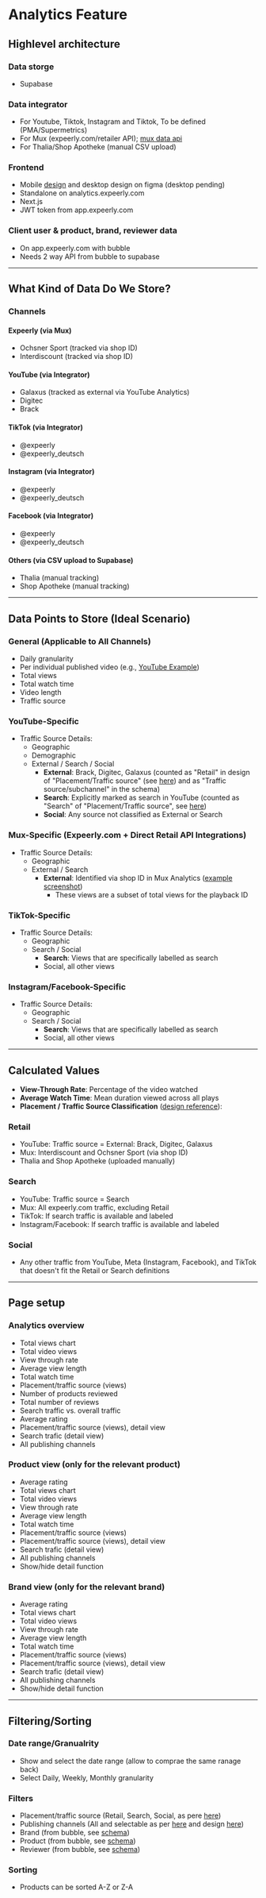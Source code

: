 # Analytics Feature

## Highlevel architecture

### Data storge
- Supabase

### Data integrator
- For Youtube, Tiktok, Instagram and Tiktok, To be defined (PMA/Supermetrics)
- For Mux (expeerly.com/retailer API); [mux data api](https://www.mux.com/docs/api-reference/data/metrics/list-breakdown-values)
- For Thalia/Shop Apotheke (manual CSV upload)

### Frontend
- Mobile [design](https://www.figma.com/design/MU9nzvKpZjcbRV2Wjs5ozC/CompleteApp-PlayerUX?node-id=8266-47332&t=GqC5bw1yqZ5WbYUU-1) and desktop design on figma (desktop pending)
- Standalone on analytics.expeerly.com
- Next.js
- JWT token from app.expeerly.com

### Client user & product, brand, reviewer data
- On app.expeerly.com with bubble
- Needs 2 way API from bubble to supabase

---

## What Kind of Data Do We Store?

### Channels

#### Expeerly (via Mux)
- Ochsner Sport (tracked via shop ID)
- Interdiscount (tracked via shop ID)

#### YouTube (via Integrator)
- Galaxus (tracked as external via YouTube Analytics)
- Digitec
- Brack

#### TikTok (via Integrator)
- @expeerly
- @expeerly_deutsch

#### Instagram (via Integrator)
- @expeerly
- @expeerly_deutsch

#### Facebook (via Integrator)
- @expeerly
- @expeerly_deutsch

#### Others (via CSV upload to Supabase)
- Thalia (manual tracking)
- Shop Apotheke (manual tracking)

---

## Data Points to Store (Ideal Scenario)

### General (Applicable to All Channels)
- Daily granularity
- Per individual published video (e.g., [YouTube Example](https://www.youtube.com/watch?v=7NCmm8FJD08))
- Total views
- Total watch time
- Video length
- Traffic source

### YouTube-Specific
- Traffic Source Details:
  - Geographic
  - Demographic
  - External / Search / Social
    - **External**: Brack, Digitec, Galaxus (counted as "Retail" in design of "Placement/Traffic source"  (see [here](https://jmp.sh/jeZpkbXb)) and as "Traffic source/subchannel" in the schema)
    - **Search**: Explicitly marked as search in YouTube (counted as "Search" of "Placement/Traffic source", see [here](https://jmp.sh/h7eWaXYH))
    - **Social**: Any source not classified as External or Search

### Mux-Specific (Expeerly.com + Direct Retail API Integrations)
- Traffic Source Details:
  - Geographic
  - External / Search
    - **External**: Identified via shop ID in Mux Analytics ([example screenshot](https://jmp.sh/GPxTVYH9))
      - These views are a subset of total views for the playback ID
     
### TikTok-Specific
- Traffic Source Details:
  - Geographic
  - Search / Social
    - **Search**: Views that are specifically labelled as search
    - Social, all other views
   
### Instagram/Facebook-Specific
- Traffic Source Details:
  - Geographic
  - Search / Social
    - **Search**: Views that are specifically labelled as search
    - Social, all other views

---

## Calculated Values

- **View-Through Rate**: Percentage of the video watched
- **Average Watch Time**: Mean duration viewed across all plays
- **Placement / Traffic Source Classification** ([design reference](https://jmp.sh/PZXfK9G0)):

### Retail
- YouTube: Traffic source = External: Brack, Digitec, Galaxus
- Mux: Interdiscount and Ochsner Sport (via shop ID)
- Thalia and Shop Apotheke (uploaded manually)

### Search
- YouTube: Traffic source = Search
- Mux: All expeerly.com traffic, excluding Retail
- TikTok: If search traffic is available and labeled
- Instagram/Facebook: If search traffic is available and labeled

### Social
- Any other traffic from YouTube, Meta (Instagram, Facebook), and TikTok that doesn't fit the Retail or Search definitions

---

## Page setup

### Analytics overview
- Total views chart
- Total video views
- View through rate
- Average view length
- Total watch time
- Placement/traffic source (views)
- Number of products reviewed
- Total number of reviews
- Search traffic vs. overall traffic
- Average rating
- Placement/traffic source (views), detail view
- Search trafic (detail view)
- All publishing channels

### Product view (only for the relevant product)
- Average rating
- Total views chart
- Total video views
- View through rate
- Average view length
- Total watch time
- Placement/traffic source (views)
- Placement/traffic source (views), detail view
- Search trafic (detail view)
- All publishing channels
- Show/hide detail function

### Brand view (only for the relevant brand)
- Average rating
- Total views chart
- Total video views
- View through rate
- Average view length
- Total watch time
- Placement/traffic source (views)
- Placement/traffic source (views), detail view
- Search trafic (detail view)
- All publishing channels
- Show/hide detail function

---

## Filtering/Sorting

### Date range/Granualrity
- Show and select the date range (allow to comprae the same ranage back)
- Select Daily, Weekly, Monthly granularity

### Filters
- Placement/traffic source (Retail, Search, Social, as pere [here](#Retail))
- Publishing channels (All and selectable as per [here](#Channels) and design [here](https://www.figma.com/design/MU9nzvKpZjcbRV2Wjs5ozC/CompleteApp-PlayerUX?node-id=8286-63930&t=GqC5bw1yqZ5WbYUU-1))
- Brand (from bubble, see [schema](https://dbdiagram.io/d/SchemaSimplified-684186bbba2a4ac57bfb9fa4))
- Product (from bubble, see [schema](https://dbdiagram.io/d/SchemaSimplified-684186bbba2a4ac57bfb9fa4)) 
- Reviewer (from bubble, see [schema](https://dbdiagram.io/d/SchemaSimplified-684186bbba2a4ac57bfb9fa4))

### Sorting
- Products can be sorted A-Z or Z-A

